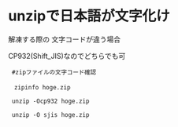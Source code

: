  

 # unzipで日本語が文字化け
 解凍する際の 文字コードが違う場合

 CP932(Shift_JIS)なのでどちらでも可
 
 ```
  #zipファイルの文字コード確認
  
　zipinfo hoge.zip

  unzip -Ocp932 hoge.zip

  unzip -O sjis hoge.zip
 ```



